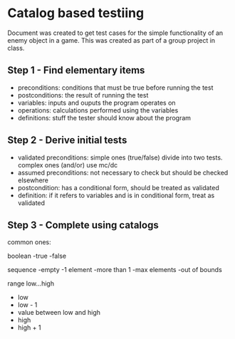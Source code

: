 # Catalog based testiing

Document was created to get test cases for the simple functionality of an enemy object in a game. This was created as part of a group project in class. 

## Step 1 - Find elementary items

- preconditions: conditions that must be true before running the test
- postconditions: the result of running the test
- variables: inputs and ouputs the program operates on
- operations: calculations performed using the variables
- definitions: stuff the tester should know about the program

## Step 2 - Derive initial tests

- validated preconditions: simple ones (true/false) divide into two tests. complex ones (and/or) use mc/dc
- assumed preconditions: not necessary to check but should be checked elsewhere
- postcondition: has a conditional form, should be treated as validated
- definition: if it refers to variables and is in conditional form, treat as validated

## Step 3 - Complete using catalogs

common ones:

boolean
-true
-false

sequence
-empty
-1 element
-more than 1
-max elements
-out of bounds

range low...high
- low
- low - 1
- value between low and high
- high
- high + 1


